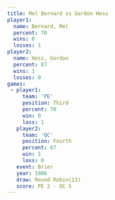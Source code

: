 ```yaml
---
title: Mel Bernard vs Gordon Hess
player1:            
  name: Bernard, Mel
  percent: 70       
  wins: 0           
  losses: 1         
player2:            
  name: Hess, Gordon
  percent: 87       
  wins: 1           
  losses: 0         
games:
 - player1:         
     team: 'PE'     
     position: Third
     percent: 70    
     win: 0         
     loss: 1        
   player2:          
     team: 'QC'      
     position: Fourth
     percent: 87     
     win: 1          
     loss: 0         
   event: Brier         
   year: 1986           
   draw: Round Robin(13)
   score: PE 2 - QC 5   
---
```

